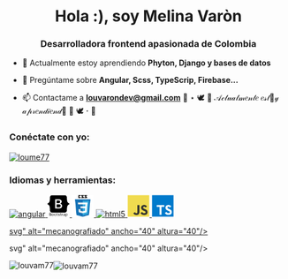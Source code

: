 <h1 align="center">Hola :), soy Melina Varòn</h1>
<h3 align="center">Desarrolladora frontend apasionada de Colombia</h3>

- 🌱 Actualmente estoy aprendiendo **Phyton, Django y bases de datos**

- 💬 Pregúntame sobre **Angular, Scss, TypeScrip, Firebase...**

- 📫 Contactame a **louvarondev@gmail.com** 🐫 ⋆ 🕊  🎀  𝒜𝒸𝓉𝓊𝒶𝓁𝓂𝑒𝓃𝓉𝑒 𝑒𝓈𝓉💮𝓎 𝒶𝓅𝓇𝑒𝓃𝒹𝒾𝑒𝓃𝒹🍩  🎀  🕊 ⋆ 🐫

<h3 align="left">Conéctate con yo:</h3>
<p align="left">
<a href="https://discord.gg/loume77" target="blank"><img align="center" src="https://raw .githubusercontent.com/rahuldkjain/github-profile-readme-generator/master/src/images/icons/Social/discord.svg" alt="loume77" height="30" width="40" /></a>
</p>

<h3 align="left">Idiomas y herramientas:</h3>
<p align="left"> <a href="https://angular.io" target="_blank" rel="noreferrer"> <img src="https://angular.io/assets/images/logos /angular/angular.svg" alt="angular" ancho="40" altura="40"/> </a> <a href="https://getbootstrap.com" target="_blank" rel="noreferrer "> <img src="https://raw.githubusercontent.com/devicons/devicon/master/icons/bootstrap/bootstrap-plain-wordmark.svg" alt="bootstrap" width="40" height="40" /> </a> <a href="https://www.w3schools.com/css/" target="_blank" rel="noreferrer"> <img src="https://raw.githubusercontent.com/devicons/devicon/master/icons/css3/css3-original-wordmark.svg" alt="css3" width="40" height="40"/> </a> <a href="https: //www.w3.org/html/" target="_blank" rel="noreferrer"> <img src="https://raw.githubusercontent.com/devicons/devicon/master/icons/html5/html5-original -wordmark.svg" alt="html5" ancho="40" altura="40"/> </a> <a href="https://developer.mozilla.org/en-US/docs/Web/JavaScript " target="_blank" rel="noreferrer"> <img src="https://raw.githubusercontent.com/devicons/devicon/master/icons/javascript/javascript-original.svg" alt="javascript" width="40" height="40"/> </a> <a href="https://www.typescriptlang.org/" target="_blank" rel="noreferrer"> <img src="https://raw.githubusercontent.com/devicons/devicon/master/icons/typescript/typescript-original.svg" alt="typescript" width="40" height="40"/> </ a> </p>svg" alt="mecanografiado" ancho="40" altura="40"/> </a> </p>svg" alt="mecanografiado" ancho="40" altura="40"/> </a> </p>

<p><img align="left" src="https://github-readme-stats.vercel.app/api/top-langs?username=louvam77&show_icons=true&locale=en&layout=compact" alt="louvam77" /> </p>

<p> <img align="center" src="https://github-readme-stats.vercel.app/api?username=louvam77&show_icons=true&locale=en" alt="louvam77" /> </p>

